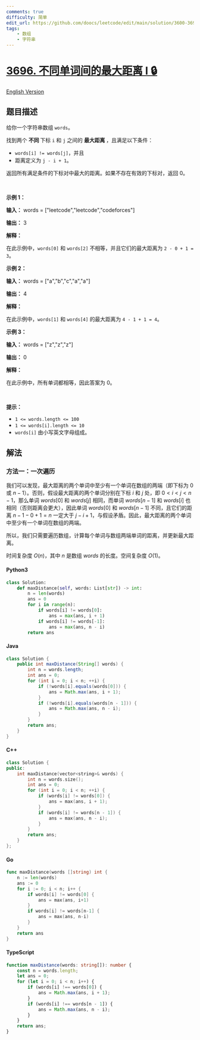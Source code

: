 ```yaml
---
comments: true
difficulty: 简单
edit_url: https://github.com/doocs/leetcode/edit/main/solution/3600-3699/3696.Maximum%20Distance%20Between%20Unequal%20Words%20in%20Array%20I/README.md
tags:
    - 数组
    - 字符串
---
```


<!-- problem:start -->

# [3696. 不同单词间的最大距离 I 🔒](https://leetcode.cn/problems/maximum-distance-between-unequal-words-in-array-i)

[English Version](/solution/3600-3699/3696.Maximum%20Distance%20Between%20Unequal%20Words%20in%20Array%20I/README_EN.md)

## 题目描述

<!-- description:start -->

<p>给你一个字符串数组 <code>words</code>。</p>

<p>找到两个&nbsp;<strong>不同&nbsp;</strong>下标 <code>i</code> 和 <code>j</code> 之间的&nbsp;<strong>最大距离&nbsp;</strong>，且满足以下条件：</p>

<ul>
	<li><code>words[i] != words[j]</code>，并且</li>
	<li>距离定义为 <code>j - i + 1</code>。</li>
</ul>

<p>返回所有满足条件的下标对中最大的距离。如果不存在有效的下标对，返回 0。</p>

<p>&nbsp;</p>

<p><strong class="example">示例 1：</strong></p>

<div class="example-block">
<p><strong>输入：</strong> <span class="example-io">words = ["leetcode","leetcode","codeforces"]</span></p>

<p><strong>输出：</strong> <span class="example-io">3</span></p>

<p><strong>解释：</strong></p>

<p>在此示例中，<code>words[0]</code> 和 <code>words[2]</code> 不相等，并且它们的最大距离为 <code>2 - 0 + 1 = 3</code>。</p>
</div>

<p><strong class="example">示例 2：</strong></p>

<div class="example-block">
<p><strong>输入：</strong> <span class="example-io">words = ["a","b","c","a","a"]</span></p>

<p><strong>输出：</strong> <span class="example-io">4</span></p>

<p><strong>解释：</strong></p>

<p>在此示例中，<code>words[1]</code> 和 <code>words[4]</code> 的最大距离为 <code>4 - 1 + 1 = 4</code>。</p>
</div>

<p><strong class="example">示例 3：</strong></p>

<div class="example-block">
<p><strong>输入：</strong> <span class="example-io">words = ["z","z","z"]</span></p>

<p><strong>输出：</strong> <span class="example-io">0</span></p>

<p><strong>解释：</strong></p>

<p>在此示例中，所有单词都相等，因此答案为 0。</p>
</div>

<p>&nbsp;</p>

<p><strong>提示：</strong></p>

<ul>
	<li><code>1 &lt;= words.length &lt;= 100</code></li>
	<li><code>1 &lt;= words[i].length &lt;= 10</code></li>
	<li><code>words[i]</code> 由小写英文字母组成。</li>
</ul>

<!-- description:end -->

## 解法

<!-- solution:start -->

### 方法一：一次遍历

我们可以发现，最大距离的两个单词中至少有一个单词在数组的两端（即下标为 $0$ 或 $n - 1$）。否则，假设最大距离的两个单词分别在下标 $i$ 和 $j$ 处，即 $0 < i < j < n - 1$，那么单词 $\textit{words}[0]$ 和 $\textit{words}[j]$ 相同，而单词 $\textit{words}[n - 1]$ 和 $\textit{words}[i]$ 也相同（否则距离会更大），因此单词 $\textit{words}[0]$ 和 $\textit{words}[n - 1]$ 不同，且它们的距离 $n - 1 - 0 + 1 = n$ 一定大于 $j - i + 1$，与假设矛盾。因此，最大距离的两个单词中至少有一个单词在数组的两端。

所以，我们只需要遍历数组，计算每个单词与数组两端单词的距离，并更新最大距离。

时间复杂度 $O(n)$，其中 $n$ 是数组 $\textit{words}$ 的长度。空间复杂度 $O(1)$。

<!-- tabs:start -->

#### Python3

```python
class Solution:
    def maxDistance(self, words: List[str]) -> int:
        n = len(words)
        ans = 0
        for i in range(n):
            if words[i] != words[0]:
                ans = max(ans, i + 1)
            if words[i] != words[-1]:
                ans = max(ans, n - i)
        return ans
```

#### Java

```java
class Solution {
    public int maxDistance(String[] words) {
        int n = words.length;
        int ans = 0;
        for (int i = 0; i < n; ++i) {
            if (!words[i].equals(words[0])) {
                ans = Math.max(ans, i + 1);
            }
            if (!words[i].equals(words[n - 1])) {
                ans = Math.max(ans, n - i);
            }
        }
        return ans;
    }
}
```

#### C++

```cpp
class Solution {
public:
    int maxDistance(vector<string>& words) {
        int n = words.size();
        int ans = 0;
        for (int i = 0; i < n; ++i) {
            if (words[i] != words[0]) {
                ans = max(ans, i + 1);
            }
            if (words[i] != words[n - 1]) {
                ans = max(ans, n - i);
            }
        }
        return ans;
    }
};
```

#### Go

```go
func maxDistance(words []string) int {
	n := len(words)
	ans := 0
	for i := 0; i < n; i++ {
		if words[i] != words[0] {
			ans = max(ans, i+1)
		}
		if words[i] != words[n-1] {
			ans = max(ans, n-i)
		}
	}
	return ans
}
```

#### TypeScript

```ts
function maxDistance(words: string[]): number {
    const n = words.length;
    let ans = 0;
    for (let i = 0; i < n; i++) {
        if (words[i] !== words[0]) {
            ans = Math.max(ans, i + 1);
        }
        if (words[i] !== words[n - 1]) {
            ans = Math.max(ans, n - i);
        }
    }
    return ans;
}
```

<!-- tabs:end -->

<!-- solution:end -->

<!-- problem:end -->
